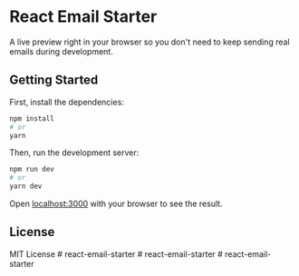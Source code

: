 # React Email Starter

A live preview right in your browser so you don't need to keep sending real emails during development.

## Getting Started

First, install the dependencies:

```sh
npm install
# or
yarn
```

Then, run the development server:

```sh
npm run dev
# or
yarn dev
```

Open [localhost:3000](http://localhost:3000) with your browser to see the result.

## License

MIT License
#   r e a c t - e m a i l - s t a r t e r  
 #   r e a c t - e m a i l - s t a r t e r  
 #   r e a c t - e m a i l - s t a r t e r  
 